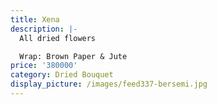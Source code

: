 ```yaml
---
title: Xena
description: |-
  All dried flowers

  Wrap: Brown Paper & Jute
price: '380000'
category: Dried Bouquet
display_picture: /images/feed337-bersemi.jpg
---
```


